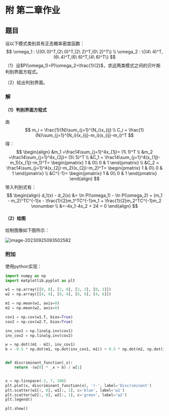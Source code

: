 # 附 第二章作业

## 题目

设以下模式类别具有正态概率密度函数：  
$$
\omega_1 : \{(0\ 0)^T,(2\ 0)^T,(2\ 2)^T,(0\ 2)^T\}
\\
\omega_2 : \{(4\ 4)^T,(6\ 4)^T,(6\ 6)^T,(4\ 6)^T\}
$$
（1）设$P(\omega_1)=P)\omega_2=\frac{1}{2}$，求这两类模式之间的贝叶斯判别界面方程式。

（2）绘出判别界面。



### 解

#### （1）判别界面方程式

由
$$
m_i = \frac{1}{N}\sum_{j=1}^{N_i}x_{ij}
\\
C_i = \frac{1}{N}\sum_{j=1}^{N_i}(x_{ij}-m_i)(x_{ij}-m_i)^T
$$
得：
$$
\begin{align}
&m_1 =\frac14\sum_{j=1}^4x_{1j}= (1\ 1)^T
\\
&m_2 =\frac14\sum_{j=1}^4x_{2j}= (5\ 5)^T
\\
&C_1 = \frac14\sum_{j=1}^4(x_{1j}-m_1)(x_{1j}-m_1)^T=
\begin{pmatrix}
1 & 0\\
0 & 1
\end{pmatrix}
\\
&C_2 = \frac14\sum_{j=1}^4(x_{2j}-m_2)(x_{2j}-m_2)^T=
\begin{pmatrix}
1 & 0\\
0 & 1
\end{pmatrix}
\\
&C^{-1}=
\begin{pmatrix}
1 & 0\\
0 & 1
\end{pmatrix}
\end{align}
$$
带入判别式有：
$$
\begin{align} 
d_1(x) - d_2(x) &= \ln P(\omega_1) - \ln P(\omega_2) + (m_1 - m_2)^TC^{-1}x  - \frac{1}{2}m_1^TC^{-1}m_1 + \frac{1}{2}m_2^TC^{-1}m_2 \nonumber
\\ 
&=-4x_1-4x_2 + 24 = 0 
\end{align}
$$

#### （2）绘图

绘制图像如下图所示：

![image-20230925093502582](D:/program/python/PRMLClass/image/贝叶斯.png)

### 附加

使用python实现：

```python
import numpy as np
import matplotlib.pyplot as plt

w1 = np.array([[0, 0], [2, 0], [2, 2], [0, 2]])
w2 = np.array([[4, 4], [6, 4], [6, 6], [4, 6]])

m1 = np.mean(w1, axis=0)
m2 = np.mean(w2, axis=0)

cov1 = np.cov(w1.T, bias=True)
cov2 = np.cov(w2.T, bias=True)

inv_cov1 = np.linalg.inv(cov1)
inv_cov2 = np.linalg.inv(cov2)

w = np.dot((m1 - m2), inv_cov1)
b = -0.5 * np.dot(m1, np.dot(inv_cov1, m1)) + 0.5 * np.dot(m2, np.dot(inv_cov2, m2))


def discriminant_function(_x):
    return -(w[0] * _x + b) / w[1]


x = np.linspace(-2, 7, 100)
plt.plot(x, discriminant_function(x), 'r-', label='Discriminant')
plt.scatter(w1[:, 0], w1[:, 1], c='blue', label='ω1')
plt.scatter(w2[:, 0], w2[:, 1], c='green', label='ω2')
plt.legend()

plt.show()
```

